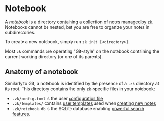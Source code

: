 # Notebook

A *notebook* is a directory containing a collection of notes managed by `zk`. Notebooks cannot be nested, but you are free to organize your notes in subdirectories.

To create a new notebook, simply run `zk init [<directory>]`.

Most `zk` commands are operating "Git-style" on the notebook containing the current working directory (or one of its parents).

## Anatomy of a notebook

Similarly to Git, a notebook is identified by the presence of a `.zk` directory at its root. This directory contains the only `zk`-specific files in your notebook:

* `.zk/config.toml` is the user [configuration file](config.md)
* `.zk/templates/` contains [user templates](template.md) used when [creating new notes](note-creation.md)
* `.zk/notebook.db` is the SQLite database enabling [powerful search features](note-filtering.md).
